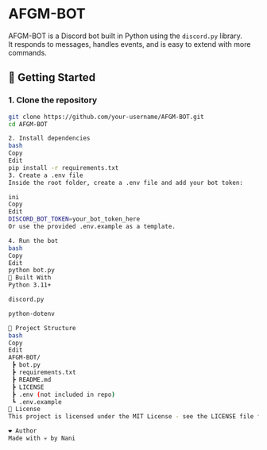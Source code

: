 # AFGM-BOT

AFGM-BOT is a Discord bot built in Python using the `discord.py` library.  
It responds to messages, handles events, and is easy to extend with more commands.

## 🚀 Getting Started

### 1. Clone the repository

```bash
git clone https://github.com/your-username/AFGM-BOT.git
cd AFGM-BOT

2. Install dependencies
bash
Copy
Edit
pip install -r requirements.txt
3. Create a .env file
Inside the root folder, create a .env file and add your bot token:

ini
Copy
Edit
DISCORD_BOT_TOKEN=your_bot_token_here
Or use the provided .env.example as a template.

4. Run the bot
bash
Copy
Edit
python bot.py
🧰 Built With
Python 3.11+

discord.py

python-dotenv

📁 Project Structure
bash
Copy
Edit
AFGM-BOT/
 ┣ bot.py
 ┣ requirements.txt
 ┣ README.md
 ┣ LICENSE
 ┣ .env (not included in repo)
 ┗ .env.example
📝 License
This project is licensed under the MIT License - see the LICENSE file for details.

❤️ Author
Made with 💀 by Nani